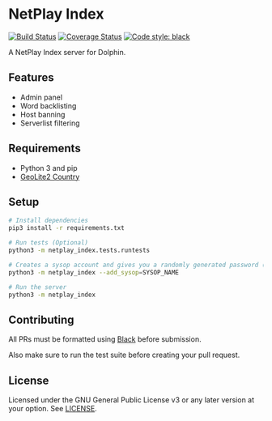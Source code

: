 # NetPlay Index
[![Build Status](https://travis-ci.org/dolphin-emu/netplay-index.svg?branch=master)](https://travis-ci.org/dolphin-emu/netplay-index)
[![Coverage Status](https://coveralls.io/repos/github/dolphin-emu/netplay-index/badge.svg?branch=master)](https://coveralls.io/github/dolphin-emu/netplay-index?branch=master)
<a href="https://github.com/ambv/black"><img alt="Code style: black" src="https://img.shields.io/badge/code%20style-black-000000.svg"></a>

A NetPlay Index server for Dolphin.

## Features

 - Admin panel
 - Word backlisting
 - Host banning
 - Serverlist filtering

## Requirements

- Python 3 and pip
- [GeoLite2 Country](https://dev.maxmind.com/geoip/geoip2/geolite2/)

## Setup

```bash
# Install dependencies
pip3 install -r requirements.txt

# Run tests (Optional)
python3 -m netplay_index.tests.runtests

# Creates a sysop account and gives you a randomly generated password (can be changed later)
python3 -m netplay_index --add_sysop=SYSOP_NAME

# Run the server
python3 -m netplay_index
```

## Contributing

All PRs must be formatted using [Black](https://github.com/ambv/black) before submission.

Also make sure to run the test suite before creating your pull request.

## License

Licensed under the GNU General Public License v3 or any later version at your option.
See [LICENSE](LICENSE).

